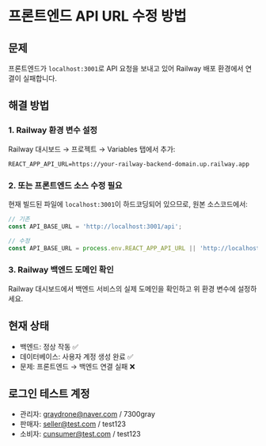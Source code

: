 # 프론트엔드 API URL 수정 방법

## 문제
프론트엔드가 `localhost:3001`로 API 요청을 보내고 있어 Railway 배포 환경에서 연결이 실패합니다.

## 해결 방법

### 1. Railway 환경 변수 설정
Railway 대시보드 → 프로젝트 → Variables 탭에서 추가:

```
REACT_APP_API_URL=https://your-railway-backend-domain.up.railway.app
```

### 2. 또는 프론트엔드 소스 수정 필요
현재 빌드된 파일에 `localhost:3001`이 하드코딩되어 있으므로, 원본 소스코드에서:

```javascript
// 기존
const API_BASE_URL = 'http://localhost:3001/api';

// 수정
const API_BASE_URL = process.env.REACT_APP_API_URL || 'http://localhost:3001/api';
```

### 3. Railway 백엔드 도메인 확인
Railway 대시보드에서 백엔드 서비스의 실제 도메인을 확인하고 위 환경 변수에 설정하세요.

## 현재 상태
- 백엔드: 정상 작동 ✅
- 데이터베이스: 사용자 계정 생성 완료 ✅  
- 문제: 프론트엔드 → 백엔드 연결 실패 ❌

## 로그인 테스트 계정
- 관리자: graydrone@naver.com / 7300gray
- 판매자: seller@test.com / test123  
- 소비자: cunsumer@test.com / test123